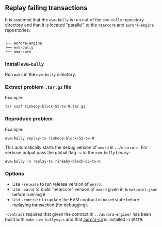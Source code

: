 ## Replay failing transactions

It is assumed that the `evm-bully` is run out of the `evm-bully`
repository directory and that it is located "parallel" to the
[`nearcore`](https://github.com/near/nearcore/) and
[`aurora-engine`](https://github.com/aurora-is-near/aurora-engine)
repositories:

    .
    ├── aurora-engine
    ├── evm-bully
    └── nearcore

### Install `evm-bully`

Run `make` in the `evm-bully` directory.

### Extract problem `.tar.gz` file

Example:

    tar xvzf rinkeby-block-55-tx-0.tar.gz

### Reproduce problem

Example:

    evm-bully replay-tx rinkeby-block-55-tx-0

This automatically starts the debug version of `neard` in `../nearcore`.
For verbose output pass the global flag `-v` to the `evm-bully` binary:

    evm-bully -v replay-tx rinkeby-block-55-tx-0

### Options

-   Use `-release` to run release version of `neard`.
-   Use `-build` to build "nearcore" version of `neard` given in
    `breakpoint.json` before running it.
-   Use `-contract` to update the EVM contract in `neard` state before
    replaying transaction (for debugging).

`-contract` requires that given the contract in `../aurora-engine/` has
been build with `make evm-bully=yes` and that
[aurora-cli](https://github.com/aurora-is-near/aurora-cli) is installed
in `$PATH`.
